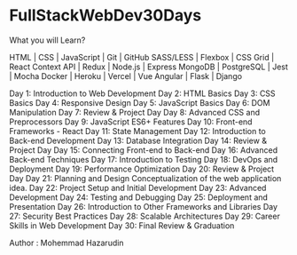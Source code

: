 # FullStackWebDev30Days

What you will Learn?

HTML | CSS | JavaScript | Git | GitHub
SASS/LESS | Flexbox | CSS Grid | React
Context API | Redux | Node.js | Express
MongoDB | PostgreSQL | Jest | Mocha
Docker | Heroku | Vercel | Vue
Angular | Flask | Django

Day 1: Introduction to Web Development
Day 2: HTML Basics
Day 3: CSS Basics
Day 4: Responsive Design
Day 5: JavaScript Basics
Day 6: DOM Manipulation
Day 7: Review & Project Day
Day 8: Advanced CSS and Preprocessors
Day 9: JavaScript ES6+ Features
Day 10: Front-end Frameworks - React
Day 11: State Management
Day 12: Introduction to Back-end Development
Day 13: Database Integration
Day 14: Review & Project Day
Day 15: Connecting Front-end to Back-end
Day 16: Advanced Back-end Techniques
Day 17: Introduction to Testing
Day 18: DevOps and Deployment
Day 19: Performance Optimization
Day 20: Review & Project Day
Day 21: Planning and Design Conceptualization of the web application idea.
Day 22: Project Setup and Initial Development
Day 23: Advanced Development
Day 24: Testing and Debugging
Day 25: Deployment and Presentation
Day 26: Introduction to Other Frameworks and Libraries
Day 27: Security Best Practices
Day 28: Scalable Architectures
Day 29: Career Skills in Web Development
Day 30: Final Review & Graduation


Author : Mohemmad Hazarudin


